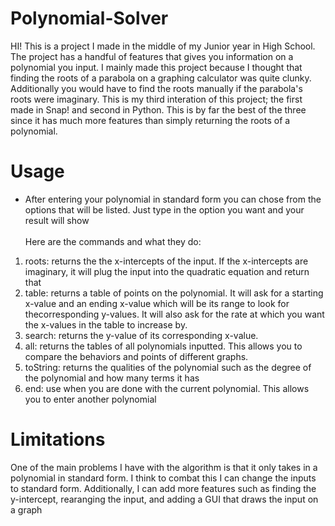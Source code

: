 # Polynomial-Solver
HI! This is a project I made in the middle of my Junior year in High School. The project has a handful of features that gives you information on a polynomial you input. I mainly made this project because I thought that finding the roots of a parabola on a graphing calculator was quite clunky. Additionally you would have to find the roots manually if the parabola's roots were imaginary. This is my third interation of this project; the first made in Snap! and second in Python. This is by far the best of the three since it has much more features than simply returning the roots of a polynomial. 

# Usage
- After entering your polynomial in standard form you can chose from the options that will be listed. Just type in the option you want and your result will show 
<br></br>
Here are the commands and what they do:
1. roots: returns the the x-intercepts of the input. If the x-intercepts are imaginary, it will plug the input into the quadratic equation and return that
2. table: returns a table of points on the polynomial. It will ask for a starting x-value and an ending x-value which will be its range to look for thecorresponding y-values. It will also ask for the rate at which you want the x-values in the table to increase by.
3. search: returns the y-value of its corresponding x-value.
4. all: returns the tables of all polynomials inputted. This allows you to compare the behaviors and points of different graphs.
5. toString: returns the qualities of the polynomial such as the degree of the polynomial and how many terms it has
6. end: use when you are done with the current polynomial. This allows you to enter another polynomial 

# Limitations
One of the main problems I have with the algorithm is that it only takes in a polynomial in standard form. I think to combat this I can change the inputs to standard form. Additionally, I can add more features such as finding the y-intercept, rearanging the input, and adding a GUI that draws the input on a graph
